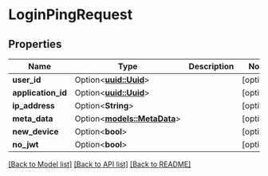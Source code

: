 # LoginPingRequest

## Properties

Name | Type | Description | Notes
------------ | ------------- | ------------- | -------------
**user_id** | Option<[**uuid::Uuid**](uuid::Uuid.md)> |  | [optional]
**application_id** | Option<[**uuid::Uuid**](uuid::Uuid.md)> |  | [optional]
**ip_address** | Option<**String**> |  | [optional]
**meta_data** | Option<[**models::MetaData**](MetaData.md)> |  | [optional]
**new_device** | Option<**bool**> |  | [optional]
**no_jwt** | Option<**bool**> |  | [optional]

[[Back to Model list]](../README.md#documentation-for-models) [[Back to API list]](../README.md#documentation-for-api-endpoints) [[Back to README]](../README.md)


